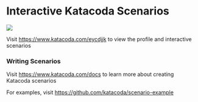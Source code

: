 # Interactive Katacoda Scenarios

[![](http://shields.katacoda.com/katacoda/eycdjjk/count.svg)](https://www.katacoda.com/eycdjjk "Get your profile on Katacoda.com")

Visit https://www.katacoda.com/eycdjjk to view the profile and interactive scenarios

### Writing Scenarios
Visit https://www.katacoda.com/docs to learn more about creating Katacoda scenarios

For examples, visit https://github.com/katacoda/scenario-example
